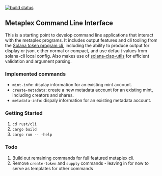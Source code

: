 [![build status](https://github.com/CalebEverett/metaplex/actions/workflows/main.yml/badge.svg)](https://github.com/CalebEverett/metaplex/actions/workflows/rust-cli.yml)


## Metaplex Command Line Interface

This is a starting point to develop command line applications that interact with the metaplex programs. It includes output features and cli tooling from the [Solana token program cli](https://github.com/solana-labs/solana-program-library/tree/master/token/cli/src), including the ability to produce output for display or json, either normal or compact, and use default values from solana-cli local config. Also makes use of [solana-clap-utils](https://github.com/solana-labs/solana/tree/master/clap-utils) for efficient validation and argument parsing.

### Implemented commands

* `mint-info`: display information for an existing mint account.
* `create-metadata`: create a new metadata account for an existing mint, including creators and shares.
* `metadata-info`: dispaly information for an existing metadata account.

### Getting Started

1. `cd rust/cli`
2. `cargo build`
3. `cargo run -- -help`

### Todo
1. Build out remaining commands for full featured metaplex cli.
2. Remove `create-token` and `supply` commands - leaving in for now to serve as templates for other commands